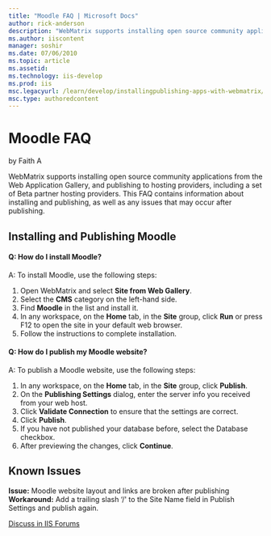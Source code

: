 ```yaml
---
title: "Moodle FAQ | Microsoft Docs"
author: rick-anderson
description: "WebMatrix supports installing open source community applications from the Web Application Gallery, and publishing to hosting providers, including a set of Be..."
ms.author: iiscontent
manager: soshir
ms.date: 07/06/2010
ms.topic: article
ms.assetid: 
ms.technology: iis-develop
ms.prod: iis
msc.legacyurl: /learn/develop/installingpublishing-apps-with-webmatrix/moodle-faq
msc.type: authoredcontent
---
```

Moodle FAQ
====================
by Faith A

WebMatrix supports installing open source community applications from the Web Application Gallery, and publishing to hosting providers, including a set of Beta partner hosting providers. This FAQ contains information about installing and publishing, as well as any issues that may occur after publishing.

## Installing and Publishing Moodle

#### Q: How do I install Moodle?

A: To install Moodle, use the following steps:

1. Open WebMatrix and select **Site from Web Gallery**.
2. Select the **CMS** category on the left-hand side.
3. Find **Moodle** in the list and install it.
4. In any workspace, on the **Home** tab, in the **Site** group, click **Run** or press F12 to open the site in your default web browser.
5. Follow the instructions to complete installation.

#### Q: How do I publish my Moodle website?

A: To publish a Moodle website, use the following steps:

1. In any workspace, on the **Home** tab, in the **Site** group, click **Publish**.
2. On the **Publishing Settings** dialog, enter the server info you received from your web host.
3. Click **Validate Connection** to ensure that the settings are correct.
4. Click **Publish**.
5. If you have not published your database before, select the Database checkbox.
6. After previewing the changes, click **Continue**.

## Known Issues

**Issue:** Moodle website layout and links are broken after publishing  
**Workaround:** Add a trailing slash ‘/' to the Site Name field in Publish Settings and publish again.
  
  
[Discuss in IIS Forums](https://forums.iis.net/1166.aspx)